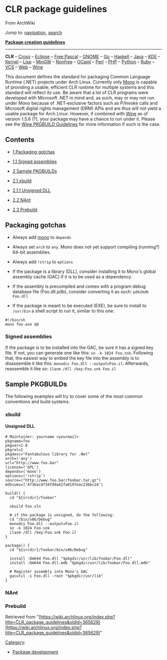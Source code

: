 # CLR package guidelines

From ArchWiki

Jump to: [navigation](#column-one), [search](#searchInput)

**[Package creation guidelines](/index.php/Creating_packages "Creating packages")**

* * *

**CLR** – [Cross](/index.php/Cross-compiling_tools_package_guidelines "Cross-compiling tools package guidelines") – [Eclipse](/index.php/Eclipse_plugin_package_guidelines "Eclipse plugin package guidelines") – [Free Pascal](/index.php/Free_Pascal_package_guidelines "Free Pascal package guidelines") – [GNOME](/index.php/GNOME_package_guidelines "GNOME package guidelines") – [Go](/index.php/Go_package_guidelines "Go package guidelines") – [Haskell](/index.php/Haskell_package_guidelines "Haskell package guidelines") – [Java](/index.php/Java_package_guidelines "Java package guidelines") – [KDE](/index.php/KDE_package_guidelines "KDE package guidelines") – [Kernel](/index.php/Kernel_module_package_guidelines "Kernel module package guidelines") – [Lisp](/index.php/Lisp_package_guidelines "Lisp package guidelines") – [MinGW](/index.php/MinGW_package_guidelines "MinGW package guidelines") – [Nonfree](/index.php/Nonfree_applications_package_guidelines "Nonfree applications package guidelines") – [OCaml](/index.php/OCaml_package_guidelines "OCaml package guidelines") – [Perl](/index.php/Perl_package_guidelines "Perl package guidelines") – [PHP](/index.php/PHP_package_guidelines "PHP package guidelines") – [Python](/index.php/Python_package_guidelines "Python package guidelines") – [Ruby](/index.php/Ruby_Gem_package_guidelines "Ruby Gem package guidelines") – [VCS](/index.php/VCS_package_guidelines "VCS package guidelines") – [Web](/index.php/Web_application_package_guidelines "Web application package guidelines") – [Wine](/index.php/Wine_package_guidelines "Wine package guidelines")

This document defines the standard for packaging Common Language Runtime (.NET) projects under Arch Linux. Currently only [Mono](/index.php/Mono "Mono") is capable of providing a usable, efficient CLR runtime for multiple systems and this standard will reflect its use. Be aware that a lot of CLR programs were developed with Microsoft .NET in mind and, as such, may or may not run under Mono because of .NET-exclusive factors such as P/Invoke calls and Microsoft digital rights management (DRM) APIs and are thus will not yield a usable package for Arch Linux. However, if combined with [Wine](/index.php/Wine "Wine") as of version 1.5.6 (?), your package may have a chance to run under it. Please see the [Wine PKGBUILD Guidelines](/index.php/Wine_PKGBUILD_Guidelines "Wine PKGBUILD Guidelines") for more information if such is the case.

## Contents

* [1 Packaging gotchas](#Packaging_gotchas)
* [1.1 Signed assemblies](#Signed_assemblies)

* [2 Sample PKGBUILDs](#Sample_PKGBUILDs)
* [2.1 xbuild](#xbuild)
* [2.1.1 Unsigned DLL](#Unsigned_DLL)

* [2.2 NAnt](#NAnt)

* [2.3 Prebuild](#Prebuild)

## Packaging gotchas

* Always add [mono](https://www.archlinux.org/packages/?name=mono) to `depends`

* Always set `arch` to `any`. Mono does not yet support compiling (running?) 64-bit assemblies.

* Always add `!strip` to `options`

* If the package is a library (DLL), consider installing it to Mono's global assembly cache (GAC) if it is to be used as a dependency.

* If the assembly is precompiled and comes with a program debug database file (Foo.dll.pdb), consider converting it as such: `pdb2mdb Foo.dll`

* If the package is meant to be executed (EXE), be sure to install to `/usr/bin` a shell script to run it, similar to this one:

```
#!/bin/sh
mono foo.exe $@

```

### Signed assemblies

If the package is to be installed into the GAC, be sure it has a signed key file. If not, you can generate one like this: `sn -k 1024 Foo.snk`. Following that, the easiest way to embed the key file into the assembly is to disassemble it like this: `monodis Foo.dll --output=Foo.il`. Afterwards, reassemble it like so: `ilasm /dll /key:Foo.snk Foo.il`

## Sample PKGBUILDs

The following examples will try to cover some of the most common conventions and build systems.

### xbuild

#### Unsigned DLL

```
# Maintainer: yourname <yourmail>
pkgname=foo
pkgver=1.0
pkgrel=1
pkgdesc="Fantabulous library for .Net"
arch=('any')
url="http://www.foo.bar"
license=('GPL')
depends=('mono')
options=('!strip')
source=("http://www.foo.bar/foobar.tar.gz")
md5sums=('4736ac4f34fd9a41fa0197eac23bbc24')

build() {
  cd "${srcdir}/foobar"

  xbuild Foo.sln

  # if the package is unsigned, do the following:
  cd "/bin/x86/Debug"
  monodis Foo.dll --output=Foo.il
  sn -k 1024 Foo.snk
  ilasm /dll /key:Foo.snk Foo.il
}

package() {
  cd "${srcdir}/foobar/bin/x86/Debug"

  install -Dm644 Foo.dll "$pkgdir/usr/lib/foobar/Foo.dll"
  install -Dm644 Foo.dll.mdb "$pkgdir/usr/lib/foobar/Foo.dll.mdb"

  # Register assembly into Mono's GAC
  gacutil -i Foo.dll -root "$pkgdir/usr/lib"
}

```

### NAnt

### Prebuild

Retrieved from "[https://wiki.archlinux.org/index.php?title=CLR_package_guidelines&oldid=365629](https://wiki.archlinux.org/index.php?title=CLR_package_guidelines&oldid=365629)"

[Category](/index.php/Special:Categories "Special:Categories"):

* [Package development](/index.php/Category:Package_development "Category:Package development")